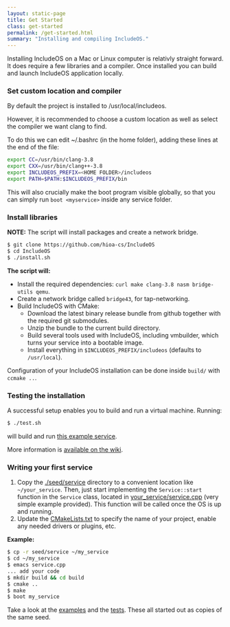 ```yaml
---
layout: static-page
title: Get Started
class: get-started
permalink: /get-started.html
summary: "Installing and compiling IncludeOS."
---
```


Installing IncludeOS on a Mac or Linux computer is relativly straight forward. It does require a few libraries and a compiler. Once installed you can build and launch IncludeOS application locally.


### Set custom location and compiler

By default the project is installed to /usr/local/includeos.

However, it is recommended to choose a custom location as well as select the compiler we want clang to find.

To do this we can edit ~/.bashrc (in the home folder), adding these lines at the end of the file:

```bash
export CC=/usr/bin/clang-3.8
export CXX=/usr/bin/clang++-3.8
export INCLUDEOS_PREFIX=<HOME FOLDER>/includeos
export PATH=$PATH:$INCLUDEOS_PREFIX/bin
```

This will also crucially make the boot program visible globally, so that you can simply run ```boot <myservice>``` inside any service folder.

### Install libraries

**NOTE:** The script will install packages and create a network bridge.

```bash
$ git clone https://github.com/hioa-cs/IncludeOS
$ cd IncludeOS
$ ./install.sh
```

**The script will:**

* Install the required dependencies: `curl make clang-3.8 nasm bridge-utils qemu`.
* Create a network bridge called `bridge43`, for tap-networking.
* Build IncludeOS with CMake:
  * Download the latest binary release bundle from github together with the required git submodules.
  * Unzip the bundle to the current build directory.
  * Build several tools used with IncludeOS, including vmbuilder, which turns your service into a bootable image.
  * Install everything in `$INCLUDEOS_PREFIX/includeos` (defaults to `/usr/local`).

Configuration of your IncludeOS installation can be done inside `build/` with `ccmake ..`.

### Testing the installation

A successful setup enables you to build and run a virtual machine. Running:

```bash
$ ./test.sh
```

will build and run [this example service](./examples/demo_service/service.cpp).

More information is [available on the wiki](https://github.com/hioa-cs/IncludeOS/wiki/Testing-the-example-service).

### Writing your first service

1. Copy the [./seed/service](./seed/service) directory to a convenient location like `~/your_service`. Then, just start implementing the `Service::start` function in the `Service` class, located in [your_service/service.cpp](./seed/service/service.cpp) (very simple example provided). This function will be called once the OS is up and running.
2. Update the [CMakeLists.txt](./seed/service/CMakeLists.txt) to specify the name of your project, enable any needed drivers or plugins, etc.

**Example:**

```bash
$ cp -r seed/service ~/my_service
$ cd ~/my_service
$ emacs service.cpp
... add your code
$ mkdir build && cd build
$ cmake ..
$ make
$ boot my_service
```

Take a look at the [examples](./examples) and the [tests](./test). These all started out as copies of the same seed.
